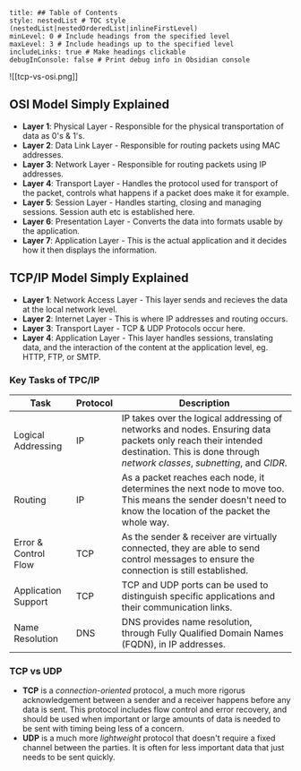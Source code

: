 ```table-of-contents
title: ## Table of Contents
style: nestedList # TOC style (nestedList|nestedOrderedList|inlineFirstLevel)
minLevel: 0 # Include headings from the specified level
maxLevel: 3 # Include headings up to the specified level
includeLinks: true # Make headings clickable
debugInConsole: false # Print debug info in Obsidian console
```

![[tcp-vs-osi.png]]
## OSI Model Simply Explained
- **Layer 1**: Physical Layer - Responsible for the physical transportation of data as 0's & 1's.
- **Layer 2**: Data Link Layer - Responsible for routing packets using MAC addresses.
- **Layer 3**: Network Layer - Responsible for routing packets using IP addresses.
- **Layer 4**: Transport Layer - Handles the protocol used for transport of the packet, controls what happens if a packet does make it for example.
- **Layer 5**: Session Layer - Handles starting, closing and managing sessions. Session auth etc is established here.
- **Layer 6**: Presentation Layer - Converts the data into formats usable by the application.
- **Layer 7**: Application Layer - This is the actual application and it decides how it then displays the information.

## TCP/IP Model Simply Explained
- **Layer 1**: Network Access Layer - This layer sends and recieves the data at the local network level.
- **Layer 2**: Internet Layer - This is where IP addresses and routing occurs.
- **Layer 3**: Transport Layer - TCP & UDP Protocols occur here.
- **Layer 4**: Application Layer - This layer handles sessions, translating data, and the interaction of the content at the application level, eg. HTTP, FTP, or SMTP.

### Key Tasks of TPC/IP

| Task                 | Protocol | Description                                                                                                                                                                                |
| -------------------- | -------- | ------------------------------------------------------------------------------------------------------------------------------------------------------------------------------------------ |
| Logical Addressing   | IP       | IP takes over the logical addressing of networks and nodes. Ensuring data packets only reach their intended destination. This is done through *network classes*, *subnetting*, and *CIDR*. |
| Routing              | IP       | As a packet reaches each node, it determines the next node to move too. This means the sender doesn't need to know the location of the packet the whole way.                               |
| Error & Control Flow | TCP      | As the sender & receiver are virtually connected, they are able to send control messages to ensure the connection is still established.                                                    |
| Application Support  | TCP      | TCP and UDP ports can be used to distinguish specific applications and their communication links.                                                                                          |
| Name Resolution      | DNS      | DNS provides name resolution, through Fully Qualified Domain Names (FQDN), in IP addresses.                                                                                                |
### TCP vs UDP
- **TCP** is a *connection-oriented* protocol, a much more rigorus acknowledgement between a sender and a receiver happens before any data is sent. This protocol includes flow control and error recovery, and should be used when important or large amounts of data is needed to be sent with timing being less of a concern.
- **UDP** is a much more *lightweight* protocol that doesn't require a fixed channel between the parties. It is often for less important data that just needs to be sent quickly.